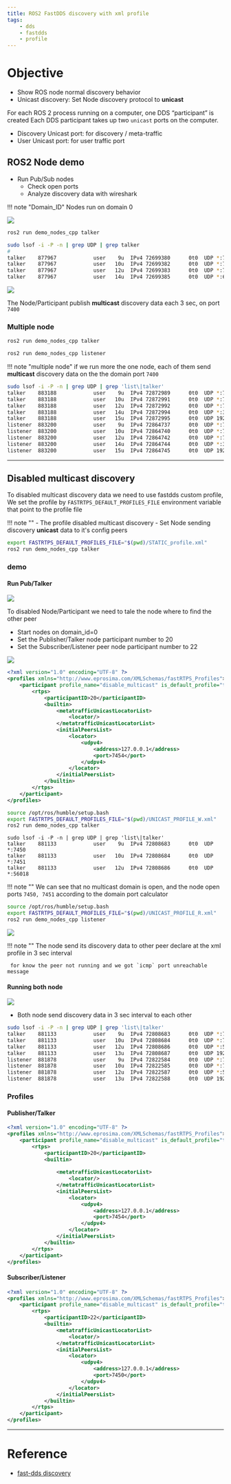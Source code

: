 ```yaml
---
title: ROS2 FastDDS discovery with xml profile
tags:
    - dds
    - fastdds
    - profile
---
```


# Objective
- Show ROS node normal discovery behavior
- Unicast discovery: Set Node discovery protocol to **unicast**


For each ROS 2 process running on a computer, one DDS “participant” is created
Each DDS participant takes up two `unicast` ports on the computer.

- Discovery Unicast port: for discovery / meta-traffic
- User Unicast port: for user traffic port
## ROS2 Node demo
- Run Pub/Sub nodes
  - Check open ports
  - Analyze discovery data with wireshark 

!!! note "Domain_ID"
    Nodes run on domain 0
  
![](images/ros_domain0_particioant_1.png)


```bash title="usage"
ros2 run demo_nodes_cpp talker
```

```bash
sudo lsof -i -P -n | grep UDP | grep talker
#
talker    877967            user    9u  IPv4 72699380      0t0  UDP *:7400 
talker    877967            user   10u  IPv4 72699382      0t0  UDP *:7412 
talker    877967            user   12u  IPv4 72699383      0t0  UDP *:7413 
talker    877967            user   14u  IPv4 72699385      0t0  UDP *:60083
```

![](images/wireshark_ros_domain_0_prticipant_1.png)

The Node/Participant publish **multicast** discovery data each 3 sec, on port `7400`


### Multiple node

```bash  title="terminal1"
ros2 run demo_nodes_cpp talker
```

```bash title="terminal2"
ros2 run demo_nodes_cpp listener
```

!!! note "multiple node"
    if we run more the one node, each of them send **multicast** discovery data on the the domain port `7400`

     
```bash title="lsof" linenums="1" hl_lines="1 6"
sudo lsof -i -P -n | grep UDP | grep 'list\|talker' 
talker    883188            user    9u  IPv4 72872989      0t0  UDP *:7400 
talker    883188            user   10u  IPv4 72872991      0t0  UDP *:7412 
talker    883188            user   12u  IPv4 72872992      0t0  UDP *:7413 
talker    883188            user   14u  IPv4 72872994      0t0  UDP *:34513 
talker    883188            user   15u  IPv4 72872995      0t0  UDP 192.168.1.221:35422 
listener  883200            user    9u  IPv4 72864737      0t0  UDP *:7400 
listener  883200            user   10u  IPv4 72864740      0t0  UDP *:7414 
listener  883200            user   12u  IPv4 72864742      0t0  UDP *:7415 
listener  883200            user   14u  IPv4 72864744      0t0  UDP *:37961 
listener  883200            user   15u  IPv4 72864745      0t0  UDP 192.168.1.221:43254 
```

---

## Disabled multicast discovery 
To disabled multicast discovery data we need to use fastdds custom profile,  
We set the profile by `FASTRTPS_DEFAULT_PROFILES_FILE` environment variable that point to the profile file

!!! note ""
    - The profile disabled multicast discovery
    - Set Node sending discovery **unicast** data to it's config peers

```bash title="usage demo"
export FASTRTPS_DEFAULT_PROFILES_FILE="$(pwd)/STATIC_profile.xml"
ros2 run demo_nodes_cpp talker
```

### demo
#### Run Pub/Talker

![](images/domain_schema.drawio.png)

To disabled Node/Participant we need to tale the node where to find the other peer

- Start nodes on domain_id=0
- Set the Publisher/Talker node participant number to 20
- Set the Subscriber/Listener peer node participant number to 22


![](images/domain_0_participant_20.png)


```xml title="UNICAST_PROFILE_W.xml"
<?xml version="1.0" encoding="UTF-8" ?>
<profiles xmlns="http://www.eprosima.com/XMLSchemas/fastRTPS_Profiles">
    <participant profile_name="disable_multicast" is_default_profile="true">
        <rtps>
            <participantID>20</participantID>
            <builtin>
                <metatrafficUnicastLocatorList>
                    <locator/>
                </metatrafficUnicastLocatorList>
                <initialPeersList>
                    <locator>
                        <udpv4>
                            <address>127.0.0.1</address>
                            <port>7454</port>
                        </udpv4>
                    </locator>
                </initialPeersList>
            </builtin>
        </rtps>
    </participant>
</profiles>
```

```bash title="terminal1"
source /opt/ros/humble/setup.bash
export FASTRTPS_DEFAULT_PROFILES_FILE="$(pwd)/UNICAST_PROFILE_W.xml"
ros2 run demo_nodes_cpp talker
```

```
sudo lsof -i -P -n | grep UDP | grep 'list\|talker'
talker    881133            user    9u  IPv4 72808683      0t0  UDP *:7450 
talker    881133            user   10u  IPv4 72808684      0t0  UDP *:7451 
talker    881133            user   12u  IPv4 72808686      0t0  UDP *:56018
```

!!! note ""
     We can see that no multicast domain is open, and the node open ports `7450, 7451` according to the domain port calculator



```bash title="terminal2"
source /opt/ros/humble/setup.bash
export FASTRTPS_DEFAULT_PROFILES_FILE="$(pwd)/UNICAST_PROFILE_R.xml"
ros2 run demo_nodes_cpp listener
```

![](images/wireshark_static_discovery_pub.png)

!!! note ""
     The node send its discovery data to other peer declare at the xml profile in 3 sec interval

     for know the peer not running and we got `icmp` port unreachable message


#### Running both node

![](images/wireshark_talker_listener_nodes_static_discovery.png)

- Both node send discovery data in 3 sec interval to each other

```bash
sudo lsof -i -P -n | grep UDP | grep 'list\|talker'
talker    881133            user    9u  IPv4 72808683      0t0  UDP *:7450 
talker    881133            user   10u  IPv4 72808684      0t0  UDP *:7451 
talker    881133            user   12u  IPv4 72808686      0t0  UDP *:56018 
talker    881133            user   13u  IPv4 72808687      0t0  UDP 192.168.1.221:42527 
listener  881878            user    9u  IPv4 72822584      0t0  UDP *:7454 
listener  881878            user   10u  IPv4 72822585      0t0  UDP *:7455 
listener  881878            user   12u  IPv4 72822587      0t0  UDP *:51421 
listener  881878            user   13u  IPv4 72822588      0t0  UDP 192.168.1.221:52642 
```


### Profiles
#### Publisher/Talker

```xml title="UNICAST_PROFILE_W.xml"
<?xml version="1.0" encoding="UTF-8" ?>
<profiles xmlns="http://www.eprosima.com/XMLSchemas/fastRTPS_Profiles">
    <participant profile_name="disable_multicast" is_default_profile="true">
        <rtps>
            <participantID>20</participantID>
            <builtin>
                
                <metatrafficUnicastLocatorList>
                    <locator/>
                </metatrafficUnicastLocatorList>
                <initialPeersList>
                    <locator>
                        <udpv4>
                            <address>127.0.0.1</address>
                            <port>7454</port>
                        </udpv4>
                    </locator>
                </initialPeersList>
            </builtin>
        </rtps>
    </participant>
</profiles>
```

#### Subscriber/Listener

```xml title="UNICAST_PROFILE_R.xml"
<?xml version="1.0" encoding="UTF-8" ?>
<profiles xmlns="http://www.eprosima.com/XMLSchemas/fastRTPS_Profiles">
    <participant profile_name="disable_multicast" is_default_profile="true">
        <rtps>
            <participantID>22</participantID>
            <builtin>
                <metatrafficUnicastLocatorList>
                    <locator/>
                </metatrafficUnicastLocatorList>
                <initialPeersList>
                    <locator>
                        <udpv4>
                            <address>127.0.0.1</address>
                            <port>7450</port>
                        </udpv4>
                    </locator>
                </initialPeersList>
            </builtin>
        </rtps>
    </participant>
</profiles>
```

---

# Reference
- [fast-dds discovery](https://fast-dds.docs.eprosima.com/en/latest/fastdds/discovery/discovery.html)